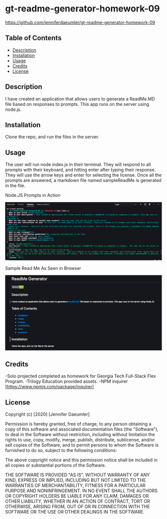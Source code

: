 # gt-readme-generator-homework-09
https://github.com/jenniferdaeumler/gt-readme-generator-homework-09


## Table of Contents 
* [Description](#description)
* [Installation](#installation)
* [Usage](#usage)
* [Credits](#credits)
* [License](#license)


## Description 
I have created an application that allows users to generate a ReadMe.MD file based on responses to prompts. This app runs on the server using node.js.

## Installation
Clone the repo, and run the files in the server. 

## Usage 
The user will run node index.js in their terminal.  They will respond to all prompts with their keyboard, and hitting enter after typing their response.  They will use the arrow keys and enter for selecting the license.  Once all the prompts are answered, a markdown file named sampleReadMe is generated in the file.   


Node.JS Prompts in Action

<img src="./Assets/readmess.png"/>

Sample Read Me As Seen in Browser

<img src="./Assets/readmess2.png"/>



## Credits
-Solo projected completed as homework for Georgia Tech Full-Stack Flex Program. 
-Trilogy Education provided assets.
-NPM inquirer [https://www.npmjs.com/package/inquirer]



## License
Copyright (c) [2020] [Jennifer Daeumler]

Permission is hereby granted, free of charge, to any person obtaining a copy of this software and associated documentation files (the "Software"), to deal in the Software without restriction, including without limitation the rights to use, copy, modify, merge, publish, distribute, sublicense, and/or sell copies of the Software, and to permit persons to whom the Software is furnished to do so, subject to the following conditions:

The above copyright notice and this permission notice shall be included in all copies or substantial portions of the Software.

THE SOFTWARE IS PROVIDED "AS IS", WITHOUT WARRANTY OF ANY KIND, EXPRESS OR IMPLIED, INCLUDING BUT NOT LIMITED TO THE WARRANTIES OF MERCHANTABILITY, FITNESS FOR A PARTICULAR PURPOSE AND NONINFRINGEMENT. IN NO EVENT SHALL THE AUTHORS OR COPYRIGHT HOLDERS BE LIABLE FOR ANY CLAIM, DAMAGES OR OTHER LIABILITY, WHETHER IN AN ACTION OF CONTRACT, TORT OR OTHERWISE, ARISING FROM, OUT OF OR IN CONNECTION WITH THE SOFTWARE OR THE USE OR OTHER DEALINGS IN THE SOFTWARE.